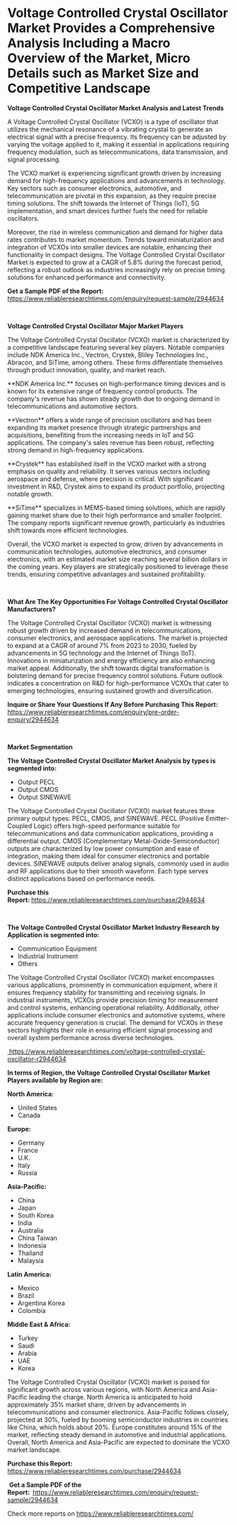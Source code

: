 <p><h1>Voltage Controlled Crystal Oscillator Market Provides a Comprehensive Analysis Including a Macro Overview of the Market, Micro Details such as Market Size and Competitive Landscape</h1></p><p><strong>Voltage Controlled Crystal Oscillator Market Analysis and Latest Trends</strong></p>
<p><p>A Voltage Controlled Crystal Oscillator (VCXO) is a type of oscillator that utilizes the mechanical resonance of a vibrating crystal to generate an electrical signal with a precise frequency. Its frequency can be adjusted by varying the voltage applied to it, making it essential in applications requiring frequency modulation, such as telecommunications, data transmission, and signal processing. </p><p>The VCXO market is experiencing significant growth driven by increasing demand for high-frequency applications and advancements in technology. Key sectors such as consumer electronics, automotive, and telecommunication are pivotal in this expansion, as they require precise timing solutions. The shift towards the Internet of Things (IoT), 5G implementation, and smart devices further fuels the need for reliable oscillators.</p><p>Moreover, the rise in wireless communication and demand for higher data rates contributes to market momentum. Trends toward miniaturization and integration of VCXOs into smaller devices are notable, enhancing their functionality in compact designs. The Voltage Controlled Crystal Oscillator Market is expected to grow at a CAGR of 5.8% during the forecast period, reflecting a robust outlook as industries increasingly rely on precise timing solutions for enhanced performance and connectivity.</p></p>
<p><strong>Get a Sample PDF of the Report:&nbsp;</strong> <a href="https://www.reliableresearchtimes.com/enquiry/request-sample/2944634?utm_campaign=2984&utm_medium=2&utm_source=Github&utm_content=ia&utm_term=11032025&utm_id=voltage-controlled-crystal-oscillator">https://www.reliableresearchtimes.com/enquiry/request-sample/2944634</a></p>
<p>&nbsp;</p>
<p><strong>Voltage Controlled Crystal Oscillator Major Market Players</strong></p>
<p><p>The Voltage Controlled Crystal Oscillator (VCXO) market is characterized by a competitive landscape featuring several key players. Notable companies include NDK America Inc., Vectron, Crystek, Bliley Technologies Inc., Abracon, and SiTime, among others. These firms differentiate themselves through product innovation, quality, and market reach.</p><p>**NDK America Inc.** focuses on high-performance timing devices and is known for its extensive range of frequency control products. The company's revenue has shown steady growth due to ongoing demand in telecommunications and automotive sectors.</p><p>**Vectron** offers a wide range of precision oscillators and has been expanding its market presence through strategic partnerships and acquisitions, benefiting from the increasing needs in IoT and 5G applications. The company's sales revenue has been robust, reflecting strong demand in high-frequency applications.</p><p>**Crystek** has established itself in the VCXO market with a strong emphasis on quality and reliability. It serves various sectors including aerospace and defense, where precision is critical. With significant investment in R&D, Crystek aims to expand its product portfolio, projecting notable growth.</p><p>**SiTime** specializes in MEMS-based timing solutions, which are rapidly gaining market share due to their high performance and smaller footprint. The company reports significant revenue growth, particularly as industries shift towards more efficient technologies.</p><p>Overall, the VCXO market is expected to grow, driven by advancements in communication technologies, automotive electronics, and consumer electronics, with an estimated market size reaching several billion dollars in the coming years. Key players are strategically positioned to leverage these trends, ensuring competitive advantages and sustained profitability.</p></p>
<p>&nbsp;</p>
<p><strong>What Are The Key Opportunities For Voltage Controlled Crystal Oscillator Manufacturers?</strong></p>
<p><p>The Voltage Controlled Crystal Oscillator (VCXO) market is witnessing robust growth driven by increased demand in telecommunications, consumer electronics, and aerospace applications. The market is projected to expand at a CAGR of around 7% from 2023 to 2030, fueled by advancements in 5G technology and the Internet of Things (IoT). Innovations in miniaturization and energy efficiency are also enhancing market appeal. Additionally, the shift towards digital transformation is bolstering demand for precise frequency control solutions. Future outlook indicates a concentration on R&D for high-performance VCXOs that cater to emerging technologies, ensuring sustained growth and diversification.</p></p>
<p><strong>Inquire or Share Your Questions If Any Before Purchasing This Report:</strong> <a href="https://www.reliableresearchtimes.com/enquiry/pre-order-enquiry/2944634?utm_campaign=2984&utm_medium=2&utm_source=Github&utm_content=ia&utm_term=11032025&utm_id=voltage-controlled-crystal-oscillator">https://www.reliableresearchtimes.com/enquiry/pre-order-enquiry/2944634</a></p>
<p>&nbsp;</p>
<p><strong>Market Segmentation</strong></p>
<p><strong>The Voltage Controlled Crystal Oscillator Market Analysis by types is segmented into:</strong></p>
<p><ul><li>Output PECL</li><li>Output CMOS</li><li>Output SINEWAVE</li></ul></p>
<p><p>The Voltage Controlled Crystal Oscillator (VCXO) market features three primary output types: PECL, CMOS, and SINEWAVE. PECL (Positive Emitter-Coupled Logic) offers high-speed performance suitable for telecommunications and data communication applications, providing a differential output. CMOS (Complementary Metal-Oxide-Semiconductor) outputs are characterized by low power consumption and ease of integration, making them ideal for consumer electronics and portable devices. SINEWAVE outputs deliver analog signals, commonly used in audio and RF applications due to their smooth waveform. Each type serves distinct applications based on performance needs.</p></p>
<p><strong>Purchase this Report:&nbsp;</strong><a href="https://www.reliableresearchtimes.com/purchase/2944634?utm_campaign=2984&utm_medium=2&utm_source=Github&utm_content=ia&utm_term=11032025&utm_id=voltage-controlled-crystal-oscillator">https://www.reliableresearchtimes.com/purchase/2944634</a></p>
<p>&nbsp;</p>
<p><strong>The Voltage Controlled Crystal Oscillator Market Industry Research by Application is segmented into:</strong></p>
<p><ul><li>Communication Equipment</li><li>Industrial Instrument</li><li>Others</li></ul></p>
<p><p>The Voltage Controlled Crystal Oscillator (VCXO) market encompasses various applications, prominently in communication equipment, where it ensures frequency stability for transmitting and receiving signals. In industrial instruments, VCXOs provide precision timing for measurement and control systems, enhancing operational reliability. Additionally, other applications include consumer electronics and automotive systems, where accurate frequency generation is crucial. The demand for VCXOs in these sectors highlights their role in ensuring efficient signal processing and overall system performance across diverse technologies.</p></p>
<p><a href="https://www.reliableresearchtimes.com/voltage-controlled-crystal-oscillator-r2944634?utm_campaign=2984&utm_medium=2&utm_source=Github&utm_content=ia&utm_term=11032025&utm_id=voltage-controlled-crystal-oscillator">&nbsp;https://www.reliableresearchtimes.com/voltage-controlled-crystal-oscillator-r2944634</a></p>
<p><strong>In terms of Region, the Voltage Controlled Crystal Oscillator Market Players available by Region are:</strong></p>
<p>
    <p> <strong> North America: </strong>
        <ul>
            <li>United States</li>
            <li>Canada</li>
        </ul>
        </p> 
    <p> <strong> Europe: </strong>
        <ul>
            <li>Germany</li>
            <li>France</li>
            <li>U.K.</li>
            <li>Italy</li>
            <li>Russia</li>
        </ul>
        </p> 
    <p> <strong> Asia-Pacific: </strong>
        <ul>
            <li>China</li>
            <li>Japan</li>
            <li>South Korea</li>
            <li>India</li>
            <li>Australia</li>
            <li>China Taiwan</li>
            <li>Indonesia</li>
            <li>Thailand</li>
            <li>Malaysia</li>
        </ul>
        </p> 
    <p> <strong> Latin America: </strong>
        <ul>
            <li>Mexico</li>
            <li>Brazil</li>
            <li>Argentina Korea</li>
            <li>Colombia</li>
        </ul>
        </p> 
    <p> <strong> Middle East & Africa: </strong>
        <ul>
            <li>Turkey</li>
            <li>Saudi</li>
            <li>Arabia</li>
            <li>UAE</li>
            <li>Korea</li>
        </ul>
    </p>
    </p>
<p><p>The Voltage Controlled Crystal Oscillator (VCXO) market is poised for significant growth across various regions, with North America and Asia-Pacific leading the charge. North America is anticipated to hold approximately 35% market share, driven by advancements in telecommunications and consumer electronics. Asia-Pacific follows closely, projected at 30%, fueled by booming semiconductor industries in countries like China, which holds about 20%. Europe constitutes around 15% of the market, reflecting steady demand in automotive and industrial applications. Overall, North America and Asia-Pacific are expected to dominate the VCXO market landscape.</p></p>
<p><strong>Purchase this Report: </strong><a href="https://www.reliableresearchtimes.com/purchase/2944634?utm_campaign=2984&utm_medium=2&utm_source=Github&utm_content=ia&utm_term=11032025&utm_id=voltage-controlled-crystal-oscillator">https://www.reliableresearchtimes.com/purchase/2944634</a></p>
<p>&nbsp;<strong>Get a Sample PDF of the Report:&nbsp;&nbsp;</strong><a href="https://www.reliableresearchtimes.com/enquiry/request-sample/2944634?utm_campaign=2984&utm_medium=2&utm_source=Github&utm_content=ia&utm_term=11032025&utm_id=voltage-controlled-crystal-oscillator">https://www.reliableresearchtimes.com/enquiry/request-sample/2944634</a></p>
<p><strong></strong></p>
<p>Check more reports on <a href="https://www.reliableresearchtimes.com/?utm_campaign=2984&utm_medium=2&utm_source=Github&utm_content=ia&utm_term=11032025&utm_id=voltage-controlled-crystal-oscillator">https://www.reliableresearchtimes.com/</a></p>